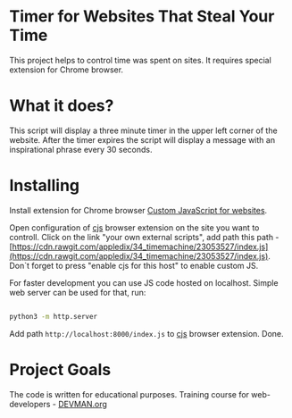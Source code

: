 # Timer for Websites That Steal Your Time

This project helps to control time was spent on sites. It requires special extension for Chrome browser.

# What it does?

This script will display a three minute timer in the upper left corner of the website. After the timer expires the script will display a message with an inspirational phrase every 30 seconds.

# Installing

Install extension for Chrome browser [Custom JavaScript for websites](https://chrome.google.com/webstore/detail/custom-javascript-for-web/poakhlngfciodnhlhhgnaaelnpjljija).

Open configuration of [cjs](https://chrome.google.com/webstore/detail/custom-javascript-for-web/poakhlngfciodnhlhhgnaaelnpjljija) browser extension on the site you want to controll. Click on the link "your own external scripts", add path this path - [https://cdn.rawgit.com/appledix/34_timemachine/23053527/index.js](https://cdn.rawgit.com/appledix/34_timemachine/23053527/index.js). Don`t forget to press "enable cjs for this host" to enable custom JS.

For faster development you can use JS code hosted on localhost. Simple web server can be used for that, run:

```bash

python3 -m http.server
```

Add path `http://localhost:8000/index.js` to [cjs](https://chrome.google.com/webstore/detail/custom-javascript-for-web/poakhlngfciodnhlhhgnaaelnpjljija) browser extension. Done.


# Project Goals

The code is written for educational purposes. Training course for web-developers - [DEVMAN.org](https://devman.org)
